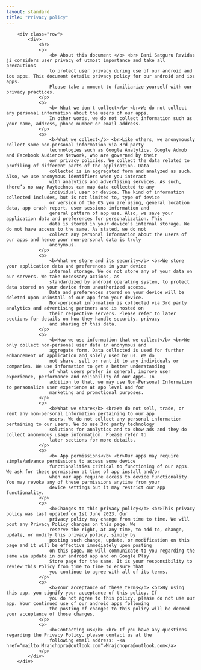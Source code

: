 ```yaml
---
layout: standard
title: "Privacy policy"
---
```


        <div class="row">
            <div>
                <br>
                <p>
                    <b> About this document </b> <br> Bani Satguru Ravidas ji considers user privacy of utmost importance and take all precautions
                    to protect user privacy during use of our android and ios apps. This document details privacy policy for our android and ios apps. 
                    Please take a moment to familiarize yourself with our privacy practices.
                </p>
                <p>
                    <b> What we don't collect</b> <br>We do not collect any personal information about the users of our apps. 
                    In other words, we do not collect information such as your name, address, phone number or email address. 
                </p>
                <p>
                    <b>What we collect</b> <br>Like others, we anonymously collect some non-personal information via 3rd party 
                    technologies such as Google Analytics, Google Admob and Facebook Audience Network, who are governed by their
                    own privacy policies. We collect the data related to profiling of different parts of the application. Data 
                    collected is in aggregated form and analyzed as such. Also, we use anonymous identifiers when you interact 
                    with analytics and advertising services. As such, there’s no way Raytechnos can map data collected to any
                    individual user or device. The kind of information collected includes, but is not limited to, type of device
                    or version of the OS you are using, general location data, app crash report, user sessions information and 
                    general pattern of app use. Also, we save your application data and preferences for personalization. This 
                    data is stored in your device’s internal storage. We do not have access to the same. As stated, we do not 
                    collect any personal information about the users of our apps and hence your non-personal data is truly 
                    anonymous. 
                </p>
                <p>
                    <b>What we store and its security</b> <br>We store your application data and preferences in your device 
                    internal storage. We do not store any of your data on our servers. We take necessary actions, as 
                    standardized by android operating system, to protect data stored on your device from unauthorized access. 
                    Data and preferences stored on your device will be deleted upon uninstall of our app from your device. 
                    Non-personal information is collected via 3rd party analytics and advertising partners and is hosted on 
                    their respective servers. Please refer to later sections for details on how they handle security, privacy 
                    and sharing of this data.
                </p>
                <p>
                    <b>How we use information that we collect</b> <br>We only collect non-personal user data in anonymous and 
                    aggregate form. Data collected is used for further enhancement of application and solely used by us. We do 
                    not share, sell or rent it to any individuals or companies. We use information to get a better understanding
                    of what users prefer in general, improve user experience, performance and reliability of our Apps. In 
                    addition to that, we may use Non-Personal Information to personalize user experience at app level and for 
                    marketing and promotional purposes. 
                </p>              
                <p>
                    <b>What we share</b> <br>We do not sell, trade, or rent any non-personal information pertaining to our app 
                    users. We do not collect any personal information pertaining to our users. We do use 3rd party technology 
                    solutions for analytics and to show ads and they do collect anonymous usage information. Please refer to 
                    later sections for more details.
                </p>
                <p>
                    <b> App permissions</b> <br>Our apps may require simple/advance permissions to access some device 
                    functionalities critical to functioning of our apps. We ask for these permission at time of app install and/or 
                    when our app require access to device functionality. You may revoke any of these permissions anytime from your 
                    device settings but it may restrict our app functionality. 
                </p>
                <p>
                    <b>Changes to this privacy policy</b> <br>This privacy policy was last updated on 1st June 2023. Our 
                    privacy policy may change from time to time. We will post any Privacy Policy changes on this page. We 
                    reserve the right, at any time, to add to, change, update, or modify this privacy policy, simply by 
                    posting such change, update, or modification on this page and it will be effective immediately upon posting 
                    on this page. We will communicate to you regarding the same via update in our android app and on Google Play
                    Store page for the same. It is your responsibility to review this Policy from time to time to ensure that 
                    you continue to agree with all of its terms. 
                </p>
                <p>
                    <b>Your acceptance of these terms</b> <br>By using this app, you signify your acceptance of this policy. If 
                    you do not agree to this policy, please do not use our app. Your continued use of our android apps following 
                    the posting of changes to this policy will be deemed your acceptance of those changes.
                </p>
                <p>
                    <b>Contacting us</b> <br> If you have any questions regarding the Privacy Policy, please contact us at the 
                    following email address: -<a href="mailto:Mrajchopra@outlook.com">Mrajchopra@outlook.com</a>
                </p>
            </div>
        </div>
